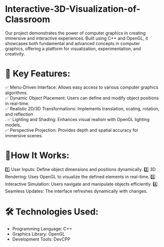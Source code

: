 # Interactive-3D-Visualization-of-Classroom
Our project demonstrates the power of computer graphics in creating immersive and interactive experiences. Built using C++ and OpenGL, it showcases both fundamental and advanced concepts in computer graphics, offering a platform for visualization, experimentation, and creativity.

# 🚀 Key Features:

✅ Menu-Driven Interface: Allows easy access to various computer graphics algorithms.<br />
✅ Dynamic Object Placement: Users can define and modify object positions in real-time.<br />
✅ Realistic 2D/3D Transformations: Implements translation, scaling, rotation, and reflection<br />.
✅ Lighting and Shading: Enhances visual realism with OpenGL lighting models.<br />
✅ Perspective Projection: Provides depth and spatial accuracy for immersive scenes.

# 🎯How It Works:

1️⃣ User Inputs: Define object dimensions and positions dynamically.
2️⃣ 3D Rendering: Uses OpenGL to visualize the defined elements in real-time.
3️⃣ Interactive Simulation: Users navigate and manipulate objects efficiently.
4️⃣ Seamless Updates: The interface refreshes dynamically with changes.

# 🛠 Technologies Used:
- Programming Language: C++
- Graphics Library: OpenGL
- Development Tools: DevCPP
